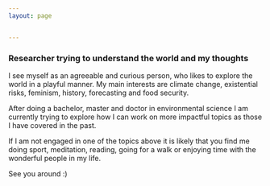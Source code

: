 ```yaml
---
layout: page


---
```


### Researcher trying to understand the world and my thoughts

I see myself as an agreeable and curious person, who likes to explore the world in a playful manner. My main interests are climate change, existential risks, feminism, history, forecasting and food security. 

After doing a bachelor, master and doctor in environmental science I am currently trying to explore how I can work on more impactful topics as those I have covered in the past. 

If I am not engaged in one of the topics above it is likely that you find me doing sport, meditation, reading, going for a walk or enjoying time with the wonderful people in my life.

See you around :)
